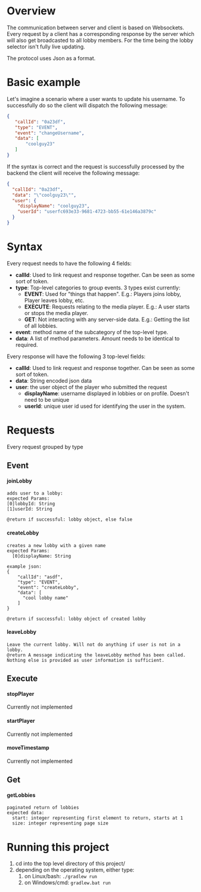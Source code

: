 # Overview

The communication between server and client is based on Websockets. Every request by a client has a corresponding response by the server which will also get broadcasted to all lobby members. For the time being the lobby selector isn't fully live updating.

The protocol uses Json as a format.

# Basic example

Let's imagine a scenario where a user wants to update his username. To successfully do so the client will dispatch the following message:

```json
{
   "callId": "0a23df",
   "type": "EVENT",
   "event": "changeUsername",
   "data": [
       "coolguy23"
   ]
}
```

If the syntax is correct and the request is successfully processed by the backend the client will receive the following message:

```json
{
  "callId": "0a23df",
  "data": "\"coolguy23\"",
  "user": {
    "displayName": "coolguy23",
    "userId": "userfc693e33-9681-4723-bb55-61e146a3879c"
  }
}
```

# Syntax

Every request needs to have the following 4 fields:

* __callId__: Used to link request and response together. Can be seen as some sort of token.
* __type__: Top-level categories to group events. 3 types exist currently:
  * __EVENT__: Used for "things that happen". E.g.: Players joins lobby, Player leaves lobby, etc.
  * __EXECUTE__: Requests relating to the media player. E.g.: A user starts or stops the media player.
  * __GET__: Not interacting with any server-side data. E.g.: Getting the list of all lobbies.
* __event__: method name of the subcategory of the top-level type.
* __data__: A list of method parameters. Amount needs to be identical to required.

Every response will have the following 3 top-level fields:

* __callId__: Used to link request and response together. Can be seen as some sort of token.
* __data__: String encoded json data
* __user__: the user object of the player who submitted the request
  * __displayName__: username displayed in lobbies or on profile. Doesn't need to be unique
  * __userId__: unique user id used for identifying the user in the system.

# Requests

Every request grouped by type

## Event

#### joinLobby

```
adds user to a lobby:
expected Params:
[0]lobbyId: String
[1]userId: String

@return if successful: lobby object, else false
```  

#### createLobby

```
creates a new lobby with a given name
expected Params:
  [0]displayName: String

example json:
{
    "callId": "asdf",
    "type": "EVENT",
    "event": "createLobby",
    "data": [
      "cool lobby name"
    ]
}

@return if successful: lobby object of created lobby
```

#### leaveLobby

```
Leave the current lobby. Will not do anything if user is not in a lobby.
@return A message indicating the leaveLobby method has been called. 
Nothing else is provided as user information is sufficient.
```

## Execute

#### stopPlayer

Currently not implemented

#### startPlayer

Currently not implemented

#### moveTimestamp

Currently not implemented

## Get

#### getLobbies

```
paginated return of lobbies
expected data:
  start: integer representing first element to return, starts at 1
  size: integer representing page size
```

# Running this project

1. cd into the top level directory of this project/
2. depending on the operating system, either type:
    1. on Linux/bash: `./gradlew run`
    1. on Windows/cmd: `gradlew.bat run`